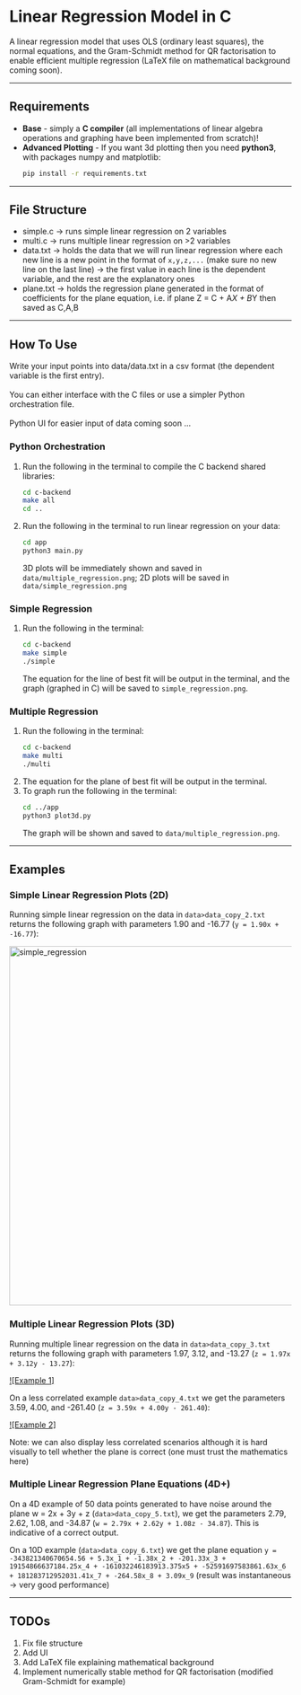 # Linear Regression Model in C

A linear regression model that uses OLS (ordinary least squares), the normal equations, and the Gram-Schmidt method for QR factorisation to enable efficient multiple regression (LaTeX file on mathematical background coming soon).

---

## Requirements

* **Base** - simply a **C compiler** (all implementations of linear algebra operations and graphing have been implemented from scratch)!
* **Advanced Plotting** - If you want 3d plotting then you need **python3**, with packages numpy and matplotlib:
  ```bash
  pip install -r requirements.txt
  ```

---

## File Structure

* simple.c -> runs simple linear regression on 2 variables
* multi.c -> runs multiple linear regression on >2 variables
* data.txt -> holds the data that we will run linear regression where each new line is a new point in the format of `x,y,z,...` (make sure no new line on the last line) -> the first value in each line is the dependent variable, and the rest are the explanatory ones
* plane.txt -> holds the regression plane generated in the format of coefficients for the plane equation, i.e. if plane Z = C + A*X + B*Y then saved as C,A,B


---

## How To Use
Write your input points into data/data.txt in a csv format (the dependent variable is the first entry).
<br/>  
You can either interface with the C files or use a simpler Python orchestration file.
<br/>  
Python UI for easier input of data coming soon ...

### Python Orchestration
1. Run the following in the terminal to compile the C backend shared libraries:
   ```bash
   cd c-backend
   make all
   cd ..
   ```
2. Run the following in the terminal to run linear regression on your data:
   ```bash
   cd app
   python3 main.py
   ```
   3D plots will be immediately shown and saved in `data/multiple_regression.png`; 2D plots will be saved in `data/simple_regression.png`

### Simple Regression
1. Run the following in the terminal:
   ```bash
   cd c-backend
   make simple
   ./simple
   ```
   The equation for the line of best fit will be output in the terminal, and the graph (graphed in C) will be saved to `simple_regression.png`.

### Multiple Regression
1. Run the following in the terminal:
   ```bash
   cd c-backend
   make multi
   ./multi
   ```
3. The equation for the plane of best fit will be output in the terminal.
4. To graph run the following in the terminal:
   ```bash
   cd ../app
   python3 plot3d.py
   ```
   The graph will be shown and saved to `data/multiple_regression.png`.

---

## Examples

### Simple Linear Regression Plots (2D)
Running simple linear regression on the data in `data>data_copy_2.txt` returns the following graph with parameters 1.90 and -16.77 (`y = 1.90x + -16.77`):

<img width="800" height="640" alt="simple_regression" src="https://github.com/user-attachments/assets/14a50265-9769-4362-964d-ad63ff383dea" />

### Multiple Linear Regression Plots (3D)

Running multiple linear regression on the data in `data>data_copy_3.txt` returns the following graph with parameters 1.97, 3.12, and -13.27 (`z = 1.97x + 3.12y - 13.27`):

[![Example 1]](https://github.com/user-attachments/assets/a74e0000-86fb-4be0-b989-c441bb1e889f)


On a less correlated example `data>data_copy_4.txt` we get the parameters 3.59, 4.00, and -261.40 (`z = 3.59x + 4.00y - 261.40`):

[![Example 2]](https://github.com/user-attachments/assets/358c6543-ca2a-4331-ab12-839e40a03858)

Note: we can also display less correlated scenarios although it is hard visually to tell whether the plane is correct (one must trust the mathematics here)


### Multiple Linear Regression Plane Equations (4D+)

On a 4D example of 50 data points generated to have noise around the plane w = 2x + 3y + z (`data>data_copy_5.txt`), we get the parameters 2.79, 2.62, 1.08, and -34.87 (`w = 2.79x + 2.62y + 1.08z - 34.87`). This is indicative of a correct output.

On a 10D example (`data>data_copy_6.txt`) we get the plane equation
`y = -343821340670654.56 + 5.3x_1 + -1.38x_2 + -201.33x_3 + 19154866637184.25x_4 + -161032246183913.375x5 + -52591697583861.63x_6 + 181283712952031.41x_7 + -264.58x_8 + 3.09x_9` (result was instantaneous -> very good performance)

---

## TODOs
1. Fix file structure 
2. Add UI
3. Add LaTeX file explaining mathematical background
4. Implement numerically stable method for QR factorisation (modified Gram-Schmidt for example)
